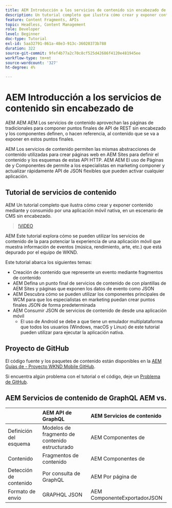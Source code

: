 ```yaml
---
title: AEM Introducción a los servicios de contenido sin encabezado de
description: Un tutorial completo que ilustra cómo crear y exponer contenido mediante AEM sin encabezado.
feature: Content Fragments, APIs
topic: Headless, Content Management
role: Developer
level: Beginner
doc-type: Tutorial
exl-id: 5aa32791-861a-48e3-913c-36028373b788
duration: 322
source-git-commit: 9fef4b77a2c70c8cf525d42686f4120e481945ee
workflow-type: tm+mt
source-wordcount: '327'
ht-degree: 4%

---
```


# AEM Introducción a los servicios de contenido sin encabezado de

AEM AEM AEM Los servicios de contenido aprovechan las páginas de tradicionales para componer puntos finales de API de REST sin encabezado y los componentes definen, o hacen referencia, al contenido que se va a exponer en estos puntos finales.

AEM Los servicios de contenido permiten las mismas abstracciones de contenido utilizadas para crear páginas web en AEM Sites para definir el contenido y los esquemas de estas API HTTP. AEM AEM El uso de Páginas de y Componentes de permite a los especialistas en marketing componer y actualizar rápidamente API de JSON flexibles que pueden activar cualquier aplicación.

## Tutorial de servicios de contenido

AEM Un tutorial completo que ilustra cómo crear y exponer contenido mediante y consumido por una aplicación móvil nativa, en un escenario de CMS sin encabezado.

>[!VIDEO](https://video.tv.adobe.com/v/28315?quality=12&learn=on)

AEM Este tutorial explora cómo se pueden utilizar los servicios de contenido de la para potenciar la experiencia de una aplicación móvil que muestra información de eventos (música, rendimiento, arte, etc.) que está depurado por el equipo de WKND.

Este tutorial abarca los siguientes temas:

* Creación de contenido que represente un evento mediante fragmentos de contenido
* AEM Defina un punto final de servicios de contenido de con plantillas de AEM Sites y páginas que exponen los datos de evento como JSON
* AEM Descubra cómo se pueden utilizar los componentes principales de WCM para que los especialistas en marketing puedan crear puntos finales JSON de forma predeterminada
* AEM Consumir JSON de servicios de contenido de desde una aplicación móvil
   * El uso de Android se debe a que tiene un emulador multiplataforma que todos los usuarios (Windows, macOS y Linux) de este tutorial pueden utilizar para ejecutar la aplicación nativa.

## Proyecto de GitHub

El código fuente y los paquetes de contenido están disponibles en la [AEM Guías de - Proyecto WKND Mobile GitHub](https://github.com/adobe/aem-guides-wknd-mobile).

Si encuentra algún problema con el tutorial o el código, deje un [Problema de GitHub](https://github.com/adobe/aem-guides-wknd-mobile/issues).

## AEM Servicios de contenido de GraphQL AEM vs.

|                                | AEM API de GraphQL | AEM Servicios de contenido |
|--------------------------------|:-----------------|:---------------------|
| Definición del esquema | Modelos de fragmento de contenido estructurado | AEM Componentes de |
| Contenido | Fragmentos de contenido | AEM Componentes de |
| Detección de contenido | Por consulta de GraphQL | AEM Por página de |
| Formato de envío | GRAPHQL JSON | AEM ComponenteExportadorJSON |
